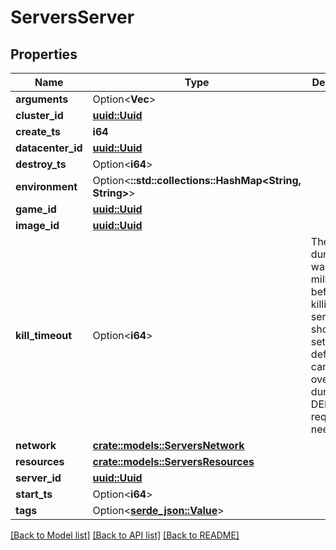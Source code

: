 # ServersServer

## Properties

Name | Type | Description | Notes
------------ | ------------- | ------------- | -------------
**arguments** | Option<**Vec<String>**> |  | [optional]
**cluster_id** | [**uuid::Uuid**](uuid::Uuid.md) |  | 
**create_ts** | **i64** |  | 
**datacenter_id** | [**uuid::Uuid**](uuid::Uuid.md) |  | 
**destroy_ts** | Option<**i64**> |  | [optional]
**environment** | Option<**::std::collections::HashMap<String, String>**> |  | [optional]
**game_id** | [**uuid::Uuid**](uuid::Uuid.md) |  | 
**image_id** | [**uuid::Uuid**](uuid::Uuid.md) |  | 
**kill_timeout** | Option<**i64**> | The duration to wait for in milliseconds before killing the server. This should be set to a safe default, and can be overridden during a DELETE request if needed. | [optional]
**network** | [**crate::models::ServersNetwork**](ServersNetwork.md) |  | 
**resources** | [**crate::models::ServersResources**](ServersResources.md) |  | 
**server_id** | [**uuid::Uuid**](uuid::Uuid.md) |  | 
**start_ts** | Option<**i64**> |  | [optional]
**tags** | Option<[**serde_json::Value**](.md)> |  | 

[[Back to Model list]](../README.md#documentation-for-models) [[Back to API list]](../README.md#documentation-for-api-endpoints) [[Back to README]](../README.md)


